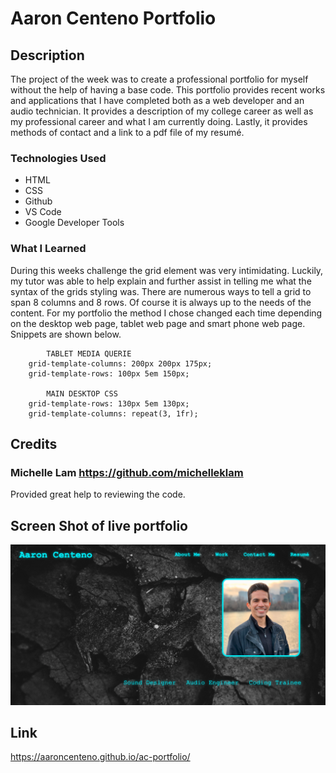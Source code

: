 # Aaron Centeno Portfolio

## Description

The project of the week was to create a professional portfolio for myself without the help of having a base code. This portfolio provides recent works and applications that I have completed both as a web developer and an audio technician. It provides a description of my college career as well as my professional career and what I am currently doing. Lastly, it provides methods of contact and a link to a pdf file of my resumé.

### Technologies Used
* HTML
* CSS
* Github
* VS Code
* Google Developer Tools

### What I Learned

During this weeks challenge the grid element was very intimidating. Luckily, my tutor was able to help explain and further assist in telling me what the syntax of the grids styling was. There are numerous ways to tell a grid to span 8 columns and 8 rows. Of course it is always up to the needs of the content. For my portfolio the method I chose changed each time depending on the desktop web page, tablet web page and smart phone web page. Snippets are shown below.
            
            TABLET MEDIA QUERIE
        grid-template-columns: 200px 200px 175px;
        grid-template-rows: 100px 5em 150px;

            MAIN DESKTOP CSS
        grid-template-rows: 130px 5em 130px;
        grid-template-columns: repeat(3, 1fr);


## Credits

### Michelle Lam https://github.com/michelleklam
Provided great help to reviewing the code. 

## Screen Shot of live portfolio

![Screenshot of live portfolio](/assets/images/portfolio-screenshot.png "Live Portfolio")

## Link

https://aaroncenteno.github.io/ac-portfolio/